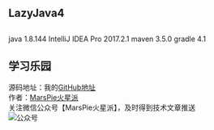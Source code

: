## LazyJava4 ##

##
java 1.8.144
IntelliJ IDEA Pro 2017.2.1
maven 3.5.0
gradle 4.1



## 学习乐园
源码地址：我的[GitHub地址](https://github.com/marspie "GitHub")<br>
作者：[MarsPie火星派](http://www.marspie.com/ "MarsPie火星派")<br>
关注微信公众号【MarsPie火星派】，及时得到技术文章推送<br>
![公众号](https://github.com/marspie/LazyJava4/blob/master/qrcode.jpg)